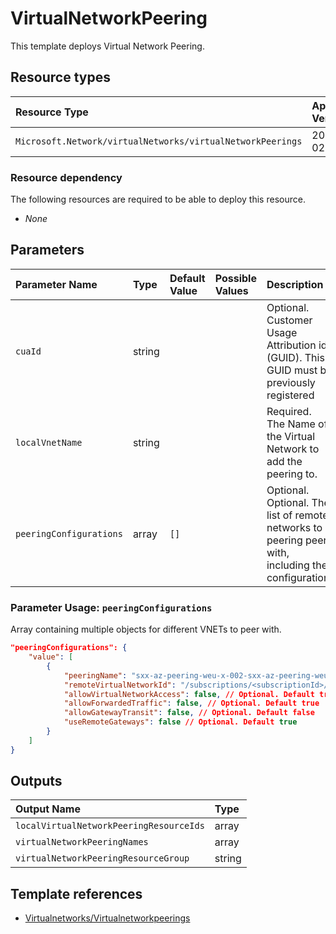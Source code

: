 # VirtualNetworkPeering

This template deploys Virtual Network Peering.

## Resource types

| Resource Type | Api Version |
| :-- | :-- |
| `Microsoft.Network/virtualNetworks/virtualNetworkPeerings` | 2021-02-01 |

### Resource dependency

The following resources are required to be able to deploy this resource.

- *None*

## Parameters

| Parameter Name | Type | Default Value | Possible Values | Description |
| :-- | :-- | :-- | :-- | :-- |
| `cuaId` | string |  |  | Optional. Customer Usage Attribution id (GUID). This GUID must be previously registered |
| `localVnetName` | string |  |  | Required. The Name of the Virtual Network to add the peering to. |
| `peeringConfigurations` | array | `[]` |  | Optional. Optional. The list of remote networks to peering peer with, including the configuration. |

### Parameter Usage: `peeringConfigurations`

Array containing multiple objects for different VNETs to peer with.

```json
"peeringConfigurations": {
    "value": [
        {
            "peeringName": "sxx-az-peering-weu-x-002-sxx-az-peering-weu-x-003",  // Optional
            "remoteVirtualNetworkId": "/subscriptions/<subscriptionId>/resourceGroups/dependencies-rg/providers/Microsoft.Network/virtualNetworks/<vnetName>",
            "allowVirtualNetworkAccess": false, // Optional. Default true
            "allowForwardedTraffic": false, // Optional. Default true
            "allowGatewayTransit": false, // Optional. Default false
            "useRemoteGateways": false // Optional. Default true
        }
    ]
}
```

## Outputs

| Output Name | Type |
| :-- | :-- |
| `localVirtualNetworkPeeringResourceIds` | array |
| `virtualNetworkPeeringNames` | array |
| `virtualNetworkPeeringResourceGroup` | string |

## Template references

- [Virtualnetworks/Virtualnetworkpeerings](https://docs.microsoft.com/en-us/azure/templates/Microsoft.Network/2021-02-01/virtualNetworks/virtualNetworkPeerings)
